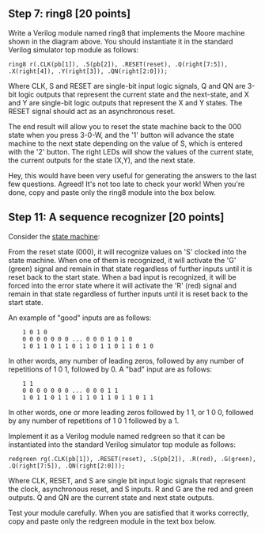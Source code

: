 ## Step 7: ring8 [20 points]

Write a Verilog module named ring8 that implements the Moore machine shown in the diagram above. You should instantiate it in the standard Verilog simulator top module as follows:

  `ring8 r(.CLK(pb[1]), .S(pb[2]), .RESET(reset), .Q(right[7:5]), .X(right[4]), .Y(right[3]), .QN(right[2:0]));`

Where CLK, S and RESET are single-bit input logic signals, Q and QN are 3-bit logic outputs that represent the current state and the next-state, and X and Y are single-bit logic outputs that represent the X and Y states. The RESET signal should act as an asynchronous reset. <br />

The end result will allow you to reset the state machine back to the 000 state when you press 3-0-W, and the '1' button will advance the state machine to the next state depending on the value of S, which is entered with the '2' button. The right LEDs will show the values of the current state, the current outputs for the state (X,Y), and the next state. <br />

Hey, this would have been very useful for generating the answers to the last few questions. Agreed! It's not too late to check your work! When you're done, copy and paste only the ring8 module into the box below. <br />

## Step 11: A sequence recognizer [20 points]
Consider the [state machine](statemachine.png): <br />

From the reset state (000), it will recognize values on 'S' clocked into the state machine. When one of them is recognized, it will activate the 'G' (green) signal and remain in that state regardless of further inputs until it is reset back to the start state. When a bad input is recognized, it will be forced into the error state where it will activate the 'R' (red) signal and remain in that state regardless of further inputs until it is reset back to the start state. <br />

An example of "good" inputs are as follows: <br />
```
	1 0 1 0
	0 0 0 0 0 0 0 ... 0 0 0 1 0 1 0
	1 0 1 1 0 1 1 0 1 1 0 1 1 0 1 1 0 1 0
```
In other words, any number of leading zeros, followed by any number of repetitions of 1 0 1, followed by 0. A "bad" input are as follows: <br />
```
	1 1
	0 0 0 0 0 0 0 ... 0 0 0 1 1
	1 0 1 1 0 1 1 0 1 1 0 1 1 0 1 1 0 1 1
```
In other words, one or more leading zeros followed by 1 1, or 1 0 0, followed by any number of repetitions of 1 0 1 followed by a 1. <br />

Implement it as a Verilog module named redgreen so that it can be instantiated into the standard Verilog simulator top module as follows: <br />

  `redgreen rg(.CLK(pb[1]), .RESET(reset), .S(pb[2]), .R(red), .G(green), .Q(right[7:5]), .QN(right[2:0]));`

Where CLK, RESET, and S are single bit input logic signals that represent the clock, asynchronous reset, and S inputs. R and G are the red and green outputs. Q and QN are the current state and next state outputs. <br />

Test your module carefully. When you are satisfied that it works correctly, copy and paste only the redgreen module in the text box below. <br />
